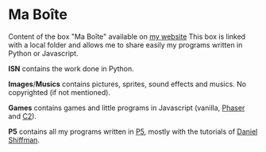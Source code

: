# Ma Boîte
Content of the box "Ma Boîte" available on [my website](http://chamalotbis.byethost17.com/box.php)
This box is linked with a local folder and allows me to share easily my programs written in Python or Javascript.

**ISN** contains the work done in Python.

**Images**/**Musics** contains pictures, sprites, sound effects and musics. No copyrighted (if not mentioned).

**Games** contains games and little programs in Javascript (vanilla, [Phaser](https://phaser.io/) and [C2](https://www.scirra.com/)).

**P5** contains all my programs written in [P5](https://p5js.org/), mostly with the tutorials of [Daniel Shiffman](https://www.youtube.com/user/shiffman).
